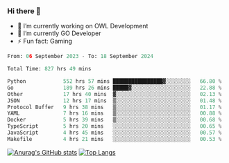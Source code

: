 ### Hi there 👋 

- 🔭 I’m currently working on OWL Development
- 🌱 I’m currently GO Developer
-  ⚡ Fun fact: Gaming
  
  <!--
- 👯 I’m looking to collaborate on ...
- 🤔 I’m looking for help with ...
- 💬 Ask me about ...
- 📫 How to reach me: ...
- 😄 Pronouns: ...
-->

<!--START_SECTION:waka-->

```python
From: 06 September 2023 - To: 18 September 2024

Total Time: 827 hrs 49 mins

Python            552 hrs 57 mins ████████████████▓░░░░░░░░   66.80 %
Go                189 hrs 26 mins █████▓░░░░░░░░░░░░░░░░░░░   22.88 %
Other             17 hrs 40 mins  ▓░░░░░░░░░░░░░░░░░░░░░░░░   02.13 %
JSON              12 hrs 17 mins  ▒░░░░░░░░░░░░░░░░░░░░░░░░   01.48 %
Protocol Buffer   9 hrs 38 mins   ▒░░░░░░░░░░░░░░░░░░░░░░░░   01.17 %
YAML              7 hrs 16 mins   ▒░░░░░░░░░░░░░░░░░░░░░░░░   00.88 %
Docker            5 hrs 39 mins   ▒░░░░░░░░░░░░░░░░░░░░░░░░   00.68 %
TypeScript        5 hrs 20 mins   ░░░░░░░░░░░░░░░░░░░░░░░░░   00.65 %
JavaScript        4 hrs 45 mins   ░░░░░░░░░░░░░░░░░░░░░░░░░   00.57 %
Makefile          4 hrs 21 mins   ░░░░░░░░░░░░░░░░░░░░░░░░░   00.53 %
```

<!--END_SECTION:waka-->

[![Anurag's GitHub stats](https://github-readme-stats.vercel.app/api?username=aebalz&show_icons=true&theme=codeSTACKr)](https://github.com/anuraghazra/github-readme-stats)
[![Top Langs](https://github-readme-stats.vercel.app/api/top-langs/?username=aebalz&layout=compact&card_width=350&theme=codeSTACKr)](https://github.com/anuraghazra/github-readme-stats)
<!-- [![Readme Card](https://github-readme-stats.vercel.app/api/pin/?username=aebalz&repo=go-gin-gone&show_owner=true)](https://github.com/anuraghazra/github-readme-stats)-->
